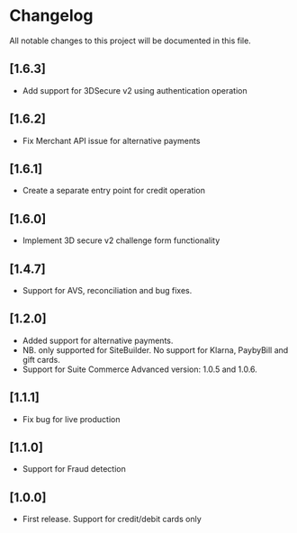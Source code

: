 # Changelog
All notable changes to this project will be documented in this file.

## [1.6.3]
- Add support for 3DSecure v2 using authentication operation

## [1.6.2]
- Fix Merchant API issue for alternative payments

## [1.6.1]
- Create a separate entry point for credit operation

## [1.6.0]
- Implement 3D secure v2 challenge form functionality

## [1.4.7]
- Support for AVS, reconciliation and bug fixes.

## [1.2.0]
- Added support for alternative payments.
- NB. only supported for SiteBuilder. No support for Klarna, PaybyBill and gift cards.
- Support for Suite Commerce Advanced version: 1.0.5 and 1.0.6.

## [1.1.1]
- Fix bug for live production

## [1.1.0]
- Support for Fraud detection

## [1.0.0]
- First release. Support for credit/debit cards only